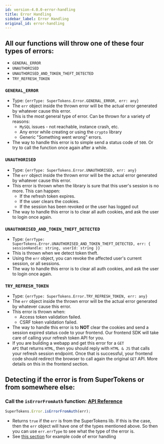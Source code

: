 ```yaml
---
id: version-4.0.0-error-handling
title: Error Handling
sidebar_label: Error Handling
original_id: error-handling
---
```


## All our functions will throw one of these four types of errors:

- ```GENERAL_ERROR```
- ```UNAUTHORISED```
- ```UNAUTHORISED_AND_TOKEN_THEFT_DETECTED```
- ```TRY_REFRESH_TOKEN```

### ```GENERAL_ERROR```
- Type: ```{errType: SuperTokens.Error.GENERAL_ERROR, err: any}```
- The ```err``` object inside the thrown error will be the actual error generated by whatever cause this error.
- This is the most general type of error. Can be thrown for a variety of reasons:
    - ```MySQL``` issues - not reachable, instance crash, etc.
    - Any error while creating or using the ```crypto``` library
    - Generic "Something went wrong" errors.
- The way to handle this error is to simple send a status code of ```500```. Or try to call the function once again after a while.

### ```UNAUTHORISED```
- Type: ```{errType: SuperTokens.Error.UNAUTHORISED, err: any}```
- The ```err``` object inside the thrown error will be the actual error generated by whatever cause this error.
- This error is thrown when the library is sure that this user's session is no more. This can happen:
    - If the refresh token expires.
    - If the user clears the cookies.
    - If the session has been revoked or the user has logged out
- The way to handle this error is to <span class="highlighted-text">clear all auth cookies</span>, and ask the user to login once again.

### ```UNAUTHORISED_AND_TOKEN_THEFT_DETECTED```
- Type: ```{errType: SuperTokens.Error.UNAUTHORISED_AND_TOKEN_THEFT_DETECTED, err: { sessionHandle: string, userId: string }}```
- This is thrown when we detect token theft.
- Using the ```err``` object, you can revoke the affected user's current session, or all sessions.
- The way to handle this error is to <span class="highlighted-text">clear all auth cookies</span>, and ask the user to login once again.

### ```TRY_REFRESH_TOKEN```
- Type: ```{errType: SuperTokens.Error.TRY_REFRESH_TOKEN, err: any}```
- The ```err``` object inside the thrown error will be the actual error generated by whatever cause this error.
- This error is thrown when:
    - Access token validation failed.
    - CSRF token validation failed.
- The way to handle this error is to <span class="highlighted-text"><b>NOT</b> clear the cookies</span> and send a session expired status code to your frontend. Our frontend SDK will take care of calling your refresh token API for you.
- If you are building a webapp and get this error for a <code>GET API</code> that returns <code>HTML</code>, then you should reply with  <code>HTML & JS</code> that calls your refresh session endpoint. Once that is successful, your frontend code should redirect the browser to call again the original <code>GET</code> API. More details on this in the frontend section.

## Detecting if the error is from SuperTokens or from somewhere else:
### Call the ```isErrorFromAuth``` function: [API Reference](api-reference#iserrorfromautherr)
```js
SuperTokens.Error.isErrorFromAuth(err);
```
- Returns ```true``` if the ```err``` is from the SuperTokens lib. If this is the case, then the ```err``` object will have one of the types mentioned above. So then you can use ```err.errType``` to see what the type of the error is.
- See [this section](usage-with-express/verify-session#example-code) for example code of error handling
